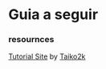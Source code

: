 # Guia a seguir
### resournces
[Tutorial Site](https://github.com/Taiko2k/GTK4PythonTutorial) by [Taiko2k](https://github.com/Taiko2k/)
